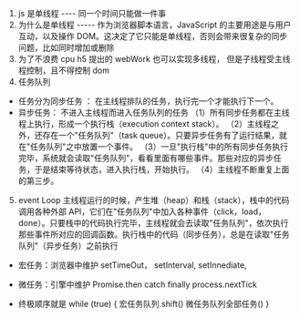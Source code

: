 1. js 是单线程 ---- 同一个时间只能做一件事
2. 为什么是单线程 ----- 作为浏览器脚本语言，JavaScript 的主要用途是与用户互动，以及操作 DOM。这决定了它只能是单线程，否则会带来很复杂的同步问题，比如同时增加或删除
3. 为了不浪费 cpu h5 提出的 webWork 也可以实现多线程， 但是子线程受主线程控制，且不得控制 dom
4. 任务队列

- 任务分为同步任务 ： 在主线程排队的任务，执行完一个才能执行下一个。
- 异步任务： 不进入主线程而进入任务队列的任务
  （1）所有同步任务都在主线程上执行，形成一个执行栈（execution context stack）。
  （2）主线程之外，还存在一个"任务队列"（task queue）。只要异步任务有了运行结果，就在"任务队列"之中放置一个事件。
  （3）一旦"执行栈"中的所有同步任务执行完毕，系统就会读取"任务队列"，看看里面有哪些事件。那些对应的异步任务，于是结束等待状态，进入执行栈，开始执行。
  （4）主线程不断重复上面的第三步。

5. event Loop
   主线程运行的时候，产生堆（heap）和栈（stack），栈中的代码调用各种外部 API，它们在"任务队列"中加入各种事件（click，load，done）。只要栈中的代码执行完毕，主线程就会去读取"任务队列"，依次执行那些事件所对应的回调函数。执行栈中的代码（同步任务），总是在读取"任务队列"（异步任务）之前执行


- 宏任务：浏览器中维护
  setTimeOut，
  setInterval, 
  setInnediate,
- 微任务：引擎中维护
  Promise.then catch finally
  process.nextTick

- 终极顺序就是
  while (true) {
    宏任务队列.shift()
    微任务队列全部任务()
  }